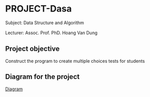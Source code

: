 # PROJECT-Dasa
Subject: Data Structure and Algorithm

Lecturer: Aѕѕoᴄ. Prof. PhD. Hoang Van Dung

## Project objective
Construct the program to create multiple choices tests for students

## Diagram for the project
[Diagram](https://app.creately.com/d/ubm0IpeD01G)

